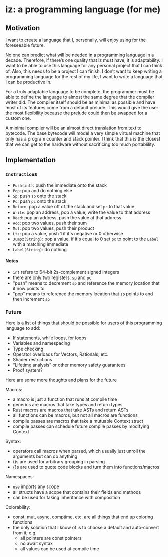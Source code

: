 # iz: a programming language (for me)

## Motivation

I want to create a language that I, personally, will enjoy using for the foreseeable future.

No one can predict what will be needed in a programming language in a decade. Therefore, if there’s one quality that iz must have, it is adaptability. I want to be able to use this language for any personal project that I can think of. Also, this needs to be a project I can finish. I don’t want to keep writing a programming language for the rest of my life, I want to write a language that I can be productive in.

For a truly adaptable language to be complete, the programmer must be able to define the language to almost the same degree that the compiler writer did. The compiler itself should be as minimal as possible and have most of its features come from a default prelude. This would give the user the most flexibility because the prelude could then be swapped for a custom one.

A minimal compiler will be an almost direct translation from text to bytecode. The base bytecode will model a very simple virtual machine that only has a program counter and stack pointer. I think that this is the closest that we can get to the hardware without sacrificing too much portablility.

## Implementation

### `Instruction`s
- `Push(int)`: push the immediate onto the stack
- `Pop`: pop and do nothing else
- `Sp`: push `sp` onto the stack
- `Pc`: push `pc` onto the stack
- `Return`: pop a value off of the stack and set `pc` to that value
- `Write`: pop an address, pop a value, write the value to that address
- `Read`: pop an address, push the value at that address
- `Add`: pop two values, push their sum
- `Mul`: pop two values, push their product
- `Ltz`: pop a value, push 1 if it's negative or 0 otherwise
- `Jumpz(String)`: pop a value, if it's equal to 0 set `pc` to point to the `Label` with a matching immediate
- `Label(String)`: do nothing
#### Notes
- `int` refers to 64-bit 2s-complement signed integers
- there are only two registers: `sp` and `pc`
- "push" means to decrement `sp` and reference the memory location that it now points to
- "pop" means to reference the memory location that `sp` points to and then increment `sp`

### Future
Here is a list of things that should be possible for users of this programming language to add:
- If statements, while loops, for loops
- Variables and namespacing
- Type checking
- Operator overloads for Vectors, Rationals, etc.
- Shader restrictions
- “Lifetime analysis” or other memory safety guarantees
- Proof system?

Here are some more thoughts and plans for the future

Macros:
- a macro is just a function that runs at compile time
- generics are macros that take types and return types
- Rust macros are macros that take ASTs and return ASTs
- all functions can be macros, but not all macros are functions
- compile passes are macros that take a mutuable Context struct
- compile passes can schedule future compile passes by modifying Context

Syntax:
- operators call macros when parsed, which usually just unroll the arguments but can do anything
- ()s are used for arbitrary grouping in parsing
- {}s are used to quote code blocks and turn them into functions/macros

Namespaces:
- `use` imports any scope
- all structs have a scope that contains their fields and methods
- can be used for faking inheritance with composition

Colorability:
- const, mut, async, comptime, etc. are all things that end up coloring functions
- the only solution that I know of is to choose a default and auto-convert from it, e.g.
	- all pointers are const pointers
	- no await syntax
	- all values can be used at compile time
